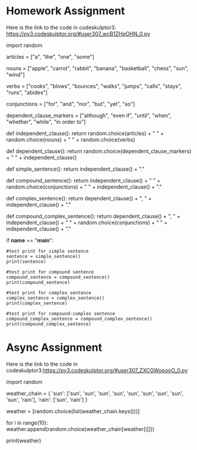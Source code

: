 
# Homework Assignment
Here is the link to the code in codeskulptor3: https://py3.codeskulptor.org/#user307_wcB1ZHqOHN_0.py

import random

articles = ["a", "the", "one", "some"]

nouns = ["apple", "carrot", "rabbit", "banana", "basketball", "chess", "sun", "wind"]

verbs = ["cooks", "blows", "bounces", "walks", "jumps", "calls", "stays", "runs", "abides"]

conjunctions = ["for", "and", "nor", "but", "yet", "so"]

dependent_clause_markers = ["although", "even if", "until", "when", "whether", "while", "in order to"]

def independent_clause():
    return random.choice(articles) + " " + random.choice(nouns) + " " + random.choice(verbs)

def dependent_clause():
    return random.choice(dependent_clause_markers) + " " + independent_clause()

def simple_sentence():
    return independent_clause() + "."

def compound_sentence():
    return independent_clause() + " " + random.choice(conjunctions) + " " + independent_clause() + "."

def complex_sentence():
    return dependent_clause() + ", " + independent_clause() + "."

def compound_complex_sentence():
    return dependent_clause() + ", " + independent_clause() + " " + random.choice(conjunctions) + " " + independent_clause() + "."

if __name__ == "__main__":
    
    #test print for simple sentence
    sentence = simple_sentence()
    print(sentence)
    
    #test print for compound sentence
    compound_sentence = compound_sentence()
    print(compound_sentence)
    
    #test print for complex sentence
    complex_sentence = complex_sentence()
    print(complex_sentence)
    
    #test print for compound-complex sentence
    compound_complex_sentence = compound_complex_sentence()
    print(compound_complex_sentence)
 
 # Async Assignment
 
 Here is the link to the code in codeskulptor3:https://py3.codeskulptor.org/#user307_ZXCGWopooO_0.py
    
import random

weather_chain = {
    'sun': ['sun', 'sun', 'sun', 'sun', 'sun', 'sun', 'sun', 'sun', 'sun', 'rain'],
    'rain': ['sun', 'rain']
}

weather = [random.choice(list(weather_chain.keys()))]

for i in range(10):
    weather.append(random.choice(weather_chain[weather[i]]))

print(weather)
